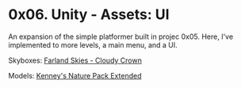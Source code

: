 # 0x06. Unity - Assets: UI
An expansion of the simple platformer built in projec 0x05. Here, I've implemented to more levels, a main menu, and a UI.

Skyboxes: [Farland Skies - Cloudy Crown](https://assetstore.unity.com/packages/2d/textures-materials/sky/farland-skies-cloudy-crown-60004)

Models: [Kenney's Nature Pack Extended](https://intranet.hbtn.io/rltoken/BYHZEB1i-sI1-GsnUpatbw)